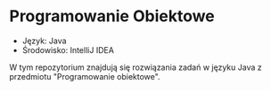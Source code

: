 # Programowanie Obiektowe
* Język: Java
* Środowisko: IntelliJ IDEA

W tym repozytorium znajdują się rozwiązania zadań w języku Java z przedmiotu "Programowanie obiektowe". 

